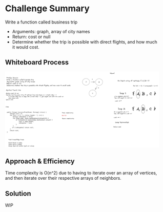 # Challenge Summary
Write a function called business trip
- Arguments: graph, array of city names
- Return: cost or null
- Determine whether the trip is possible with direct flights, and how much it would cost.

## Whiteboard Process
![image](../code-challenge-whiteboards/code-challenge-37.png)

## Approach & Efficiency
Time complexity is O(n^2) due to having to iterate over an array of vertices, and then iterate over their respective arrays of neighbors.

## Solution
WIP